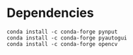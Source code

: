 # Dependencies
```
conda install -c conda-forge pynput
conda install -c conda-forge pyautogui
conda install -c conda-forge opencv
```